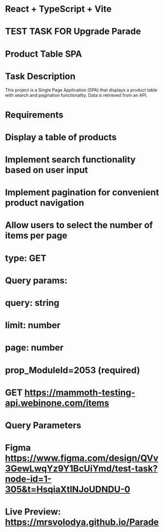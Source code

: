 # React + TypeScript + Vite

# TEST TASK FOR Upgrade Parade

# Product Table SPA
# Task Description
This project is a Single Page Application (SPA) that displays a product table with search and pagination functionality. Data is retrieved from an API.

# Requirements
 # Display a table of products
 # Implement search functionality based on user input
 # Implement pagination for convenient product navigation
 # Allow users to select the number of items per page

# type: GET
# Query params: 
# query: string
# limit: number
# page: number
# prop_ModuleId=2053 (required)
# GET https://mammoth-testing-api.webinone.com/items

# Query Parameters
# Figma https://www.figma.com/design/QVv3GewLwqYz9Y1BcUiYmd/test-task?node-id=1-305&t=HsqiaXtlNJoUDNDU-0
# Live Preview: https://mrsvolodya.github.io/Parade